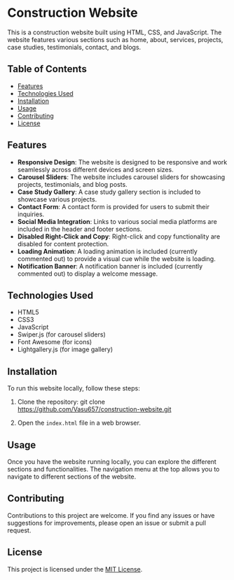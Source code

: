 # Construction Website

This is a construction website built using HTML, CSS, and JavaScript. The website features various sections such as home, about, services, projects, case studies, testimonials, contact, and blogs.

## Table of Contents

- [Features](#features)
- [Technologies Used](#technologies-used)
- [Installation](#installation)
- [Usage](#usage)
- [Contributing](#contributing)
- [License](#license)

## Features

- **Responsive Design**: The website is designed to be responsive and work seamlessly across different devices and screen sizes.
- **Carousel Sliders**: The website includes carousel sliders for showcasing projects, testimonials, and blog posts.
- **Case Study Gallery**: A case study gallery section is included to showcase various projects.
- **Contact Form**: A contact form is provided for users to submit their inquiries.
- **Social Media Integration**: Links to various social media platforms are included in the header and footer sections.
- **Disabled Right-Click and Copy**: Right-click and copy functionality are disabled for content protection.
- **Loading Animation**: A loading animation is included (currently commented out) to provide a visual cue while the website is loading.
- **Notification Banner**: A notification banner is included (currently commented out) to display a welcome message.

## Technologies Used

- HTML5
- CSS3
- JavaScript
- Swiper.js (for carousel sliders)
- Font Awesome (for icons)
- Lightgallery.js (for image gallery)

## Installation

To run this website locally, follow these steps:

1. Clone the repository:
   git clone https://github.com/Vasu657/construction-website.git

2. Open the `index.html` file in a web browser.

## Usage

Once you have the website running locally, you can explore the different sections and functionalities. The navigation menu at the top allows you to navigate to different sections of the website.

## Contributing

Contributions to this project are welcome. If you find any issues or have suggestions for improvements, please open an issue or submit a pull request.

## License

This project is licensed under the [MIT License](LICENSE).
